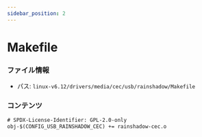 ```yaml
---
sidebar_position: 2
---
```

# Makefile

### ファイル情報

- パス: `linux-v6.12/drivers/media/cec/usb/rainshadow/Makefile`

### コンテンツ

```txt
# SPDX-License-Identifier: GPL-2.0-only
obj-$(CONFIG_USB_RAINSHADOW_CEC) += rainshadow-cec.o

```
